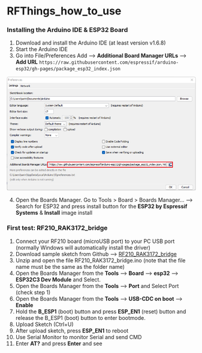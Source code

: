 # RFThings_how_to_use

### Installing the Arduino IDE & ESP32 Board

1.  Download and install the Arduino IDE (at least version v1.6.8)
2.  Start the Arduino IDE
3.  Go into File/Preferences Add --> **Additional Board Manager URLs** --> **Add URL**
   `https://raw.githubusercontent.com/espressif/arduino-esp32/gh-pages/package_esp32_index.json`

![Additional Board Manager URLs](https://github.com/PhamDuyAnh/RFThings_how_to_use/blob/main/REF/ESP32-URL-Arduino-IDE.webp)

4.  Open the Boards Manager. Go to Tools > Board > Boards Manager… --> Search for ESP32 and press install button for the **ESP32 by Espressif Systems** & **Install**
image install

### First test: RF210_RAK3172_bridge
1.  Connect your RF210 board (microUSB port) to your PC USB port (normally Windows will automatically install the driver)
2.  Download sample sketch from Github --> [RF210_RAK3172_bridge](https://github.com/FabienFerrero/SUCA/tree/main/Examples/RF210_RAK3172_bridge)
3.  Unzip and open the file RF210_RAK3172_bridge.ino (note that the file name must be the same as the folder name)
4.  Open the Boards Manager from the **Tools** --> **Board** --> **esp32** --> **ESP32C3 Dev Module** and Select.
5.  Open the Boards Manager from the **Tools** --> **Port** and Select Port (check step 1)
6.  Open the Boards Manager from the **Tools** --> **USB-CDC on boot** --> **Enable**
7.  Hold the **B_ESP1** (boot) button and press **ESP_EN1** (reset) button and release the B_ESP1 (boot) button to enter bootmode.
8.  Upload Sketch (Ctrl+U)
9.  After upload sketch, press **ESP_EN1** to reboot
10.  Use Serial Monitor to monitor Serial and send CMD
11.  Enter **AT?** and press **Enter** and see
